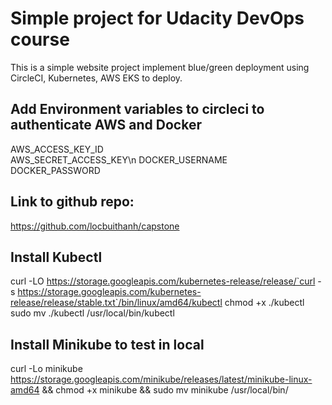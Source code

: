 # Simple project for Udacity DevOps course

This is a simple website project implement blue/green deployment using CircleCI, Kubernetes, AWS EKS to deploy.

## Add Environment variables to circleci to authenticate AWS and Docker
AWS_ACCESS_KEY_ID  
AWS_SECRET_ACCESS_KEY\n
DOCKER_USERNAME  
DOCKER_PASSWORD  


## Link to github repo:
https://github.com/locbuithanh/capstone

## Install Kubectl
curl -LO https://storage.googleapis.com/kubernetes-release/release/`curl -s https://storage.googleapis.com/kubernetes-release/release/stable.txt`/bin/linux/amd64/kubectl
chmod +x ./kubectl
sudo mv ./kubectl /usr/local/bin/kubectl

## Install Minikube to test in local
curl -Lo minikube https://storage.googleapis.com/minikube/releases/latest/minikube-linux-amd64 && chmod +x minikube && sudo mv minikube /usr/local/bin/